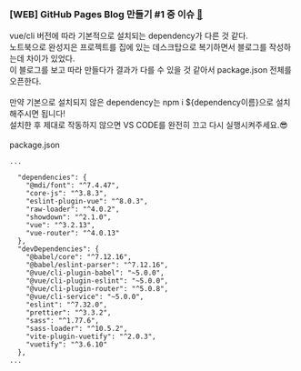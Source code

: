 ### [WEB] GitHub Pages Blog 만들기 #1 중 이슈 [🔗](#/logging/1/1)

vue/cli 버전에 따라 기본적으로 설치되는 dependency가 다른 것 같다.<br/>
노트북으로 완성지은 프로젝트를 집에 있는 데스크탑으로 복기하면서 블로그를 작성하는데 차이가 있었다.<br/>
이 블로그를 보고 따라 만들다가 결과가 다를 수 있을 것 같아서 package.json 전체를 오픈한다.
<br/><br/>
만약 기본으로 설치되지 않은 dependency는 npm i ${dependency이름}으로 설치해주시면 됩니다!<br/>
설치한 후 제대로 작동하지 않으면 VS CODE를 완전히 끄고 다시 실행시켜주세요.😎
<br/><br/>
package.json

```
...

  "dependencies": {
    "@mdi/font": "^7.4.47",
    "core-js": "^3.8.3",
    "eslint-plugin-vue": "^8.0.3",
    "raw-loader": "^4.0.2",
    "showdown": "^2.1.0",
    "vue": "^3.2.13",
    "vue-router": "^4.0.13"
  },
  "devDependencies": {
    "@babel/core": "^7.12.16",
    "@babel/eslint-parser": "^7.12.16",
    "@vue/cli-plugin-babel": "~5.0.0",
    "@vue/cli-plugin-eslint": "~5.0.0",
    "@vue/cli-plugin-router": "^5.0.8",
    "@vue/cli-service": "~5.0.0",
    "eslint": "^7.32.0",
    "prettier": "^3.3.2",
    "sass": "^1.77.6",
    "sass-loader": "^10.5.2",
    "vite-plugin-vuetify": "^2.0.3",
    "vuetify": "^3.6.10"
  },
...
```

